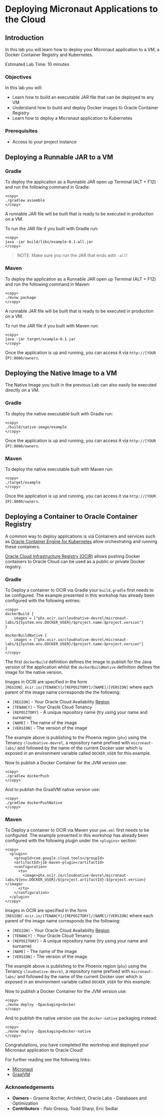 # Deploying Micronaut Applications to the Cloud

## Introduction
In this lab you will learn how to deploy your Micronaut application to a VM, a Docker Container Registry and Kubernetes.

Estimated Lab Time: 10 minutes

### Objectives

In this lab you will:
* Learn how to build an executable JAR file that can be deployed to any VM
* Understand how to build and deploy Docker images to Oracle Container Registry
* Learn how to deploy a Micronaut application to Kubernetes

### Prerequisites

- Access to your project instance

## Deploying a Runnable JAR to a VM

### Gradle

To deploy the application as a Runnable JAR open up Terminal (ALT + F12) and run the following command in Gradle:

	<copy>
	./gradlew assemble
	</copy>

A runnable JAR file will be built that is ready to be executed in production on a VM. 

To run the JAR file if you built with Gradle run:

	<copy>
	java -jar build/libs/example-0.1-all.jar
	</copy>

> NOTE: Make sure you run the JAR that ends with `-all`!

### Maven

To deploy the application as a Runnable JAR open up Terminal (ALT + F12) and run the following command in Maven:

	<copy>
	./mvnw package
	</copy>


A runnable JAR file will be built that is ready to be executed in production on a VM. 

To run the JAR file if you built with Maven run:

	<copy>
	java -jar target/example-0.1.jar 
	</copy>

Once the application is up and running, you can access it via `http://[YOUR IP]:8080/owners`.

## Deploying the Native Image to a VM

The Native Image you built in the previous Lab can also easily be executed directly on a VM.

### Gradle

To deploy the native executable built with Gradle run:

	<copy>
	./build/native-image/example
	</copy>

Once the application is up and running, you can access it via `http://[YOUR IP]:8080/owners`.	
### Maven

To deploy the native executable built with Maven run:

	<copy>
	./target/example
	</copy>

Once the application is up and running, you can access it via `http://[YOUR IP]:8080/owners`.

## Deploying a Container to Oracle Container Registry

A common way to deploy applications is via Containers and services such as [Oracle Container Engine for Kubernetes](https://www.oracle.com/cloud-native/container-engine-kubernetes/) allow orchestrating and running these containers.

[Oracle Cloud Infrastructure Registry (OCIR)](https://docs.cloud.oracle.com/en-us/iaas/Content/Registry/Concepts/registryoverview.htm) allows pushing Docker containers to Oracle Cloud can be used as a public or private Docker registry.

### Gradle

To Deploy a container to OCIR via Gradle your `build.gradle` first needs to be configured. The example presented in this workshop has already been configured with the following entries:

	<copy>
	dockerBuild {
	    images = ["phx.ocir.io/cloudnative-devrel/micronaut-labs/${System.env.DOCKER_USER}/$project.name:$project.version"]
	}

	dockerBuildNative {
	    images = ["phx.ocir.io/cloudnative-devrel/micronaut-labs/${System.env.DOCKER_USER}/$project.name:$project.version"]
	}
	</copy>

The first `dockerBuild` definition defines the image to publish for the Java version of the application whilst the `dockerBuildNative` definition defines the image for the native version.

Images in OCIR are specified in the form `[REGION].ocir.io/[TENANCY]/[REPOSITORY]/[NAME]/[VERSION]` where each parent of the image name corresponds the the following:

* `[REGION]` - Your Oracle Cloud Availability [Region](https://docs.cloud.oracle.com/en-us/iaas/Content/Registry/Concepts/registryprerequisites.htm#Availab)
* `[TENANCY]` - Your Oracle Cloud Tenancy
* `[REPOSITORY]` - A unique repository name (try using your name and surname)
* `[NAME]` - The name of the image
* `[VERSION]` - The version of the image

The example above is publishing to the Phoenix region (`phx`) using the Tenancy `cloudnative-devrel`, a repository name prefixed with `micronaut-labs/` and followed by the name of the current Docker user which is exposed in an environment variable called `DOCKER_USER` for this example.  

Now to publish a Docker Container for the JVM version use:

	<copy>
	./gradlew dockerPush
	</copy>

And to publish the GraalVM native version use:

	<copy>
	./gradlew dockerPushNative
	</copy>

### Maven

To Deploy a container to OCIR via Maven your `pom.xml` first needs to be configured. The example presented in this workshop has already been configured with the following plugin under the `<plugins>` section:

	<copy>
      <plugin>
        <groupId>com.google.cloud.tools</groupId>
        <artifactId>jib-maven-plugin</artifactId>
        <configuration>
          <to>
            <image>phx.ocir.io/cloudnative-devrel/micronaut-labs/${env.DOCKER_USER}/${project.artifactId}:${project.version}</image>
          </to>
        </configuration>
      </plugin>
	</copy>

Images in OCIR are specified in the form `[REGION].ocir.io/[TENANCY]/[REPOSITORY]/[NAME]/[VERSION]` where each parent of the image name corresponds the the following:

* `[REGION]` - Your Oracle Cloud Availability [Region](https://docs.cloud.oracle.com/en-us/iaas/Content/Registry/Concepts/registryprerequisites.htm#Availab)
* `[TENANCY]` - Your Oracle Cloud Tenancy
* `[REPOSITORY]` - A unique repository name (try using your name and surname)
* `[NAME]` - The name of the image
* `[VERSION]` - The version of the image

The example above is publishing to the Phoenix region (`phx`) using the Tenancy `cloudnative-devrel`, a repository name prefixed with `micronaut-labs/` and followed by the name of the current Docker user which is exposed in an environment variable called `DOCKER_USER` for this example.  

Now to publish a Docker Container for the JVM version use:

	<copy>
	./mvnw deploy -Dpackaging=docker
	</copy>

And to publish the native version use the `docker-native` packaging instead:

	<copy>
	./mvnw deploy -Dpackaging=docker-native 
	</copy>


Congratulations, you have completed the workshop and deployed your Micronaut application to Oracle Cloud!

For further reading see the following links:

- [Micronaut](https://micronaut.io/)
- [GraalVM](https://www.graalvm.org/)

### Acknowledgements
- **Owners** - Graeme Rocher, Architect, Oracle Labs - Databases and Optimization
- **Contributors** - Palo Gressa, Todd Sharp, Eric Sedlar